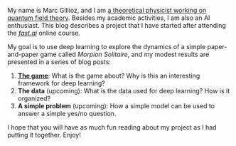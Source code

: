 My name is Marc Gillioz, and I am [a theoretical physicist working on quantum field theory](about.html). Besides my academic activities, I am also an AI enthusiast. This blog describes a project that I have started after attending the [*fast.ai*](https://www.fast.ai/) online course.

My goal is to use deep learning to explore the dynamics of a simple paper-and-paper game called *Morpion Solitaire*, and my modest results are presented in a series of blog posts:

1. [**The game**](2021/11/29/Part_1_Game.html): What is the game about? Why is this an interesting framework for deep learning?
1. **The data** (upcoming): What is the data used for deep learning? How is it organized?
1. **A simple problem** (upcoming): How a simple model can be used to answer a simple yes/no question.

I hope that you will have as much fun reading about my project as I had putting it together. Enjoy!
